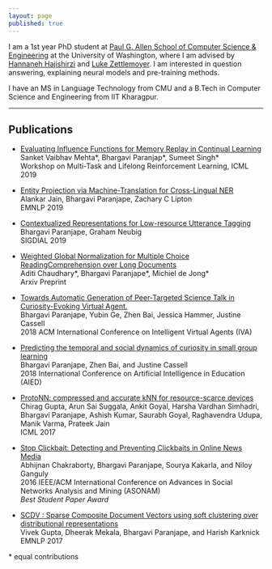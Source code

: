 ```yaml
---
layout: page
published: true
---
```


I am a 1st year PhD student at [Paul G. Allen School of Computer Science & Engineering](https://www.cs.washington.edu/) at the University of Washington, where I am advised by [Hannaneh Hajishirzi](https://homes.cs.washington.edu/~hannaneh/) and [Luke Zettlemoyer](https://www.cs.washington.edu/people/faculty/lsz). I am interested in question answering, explaining neural models and pre-training methods.

I have an MS in Language Technology from CMU and a B.Tech in Computer Science and Engineering from IIT Kharagpur.


---

## Publications

- [Evaluating Influence Functions for Memory Replay in Continual Learning](https://drive.google.com/file/d/1RnWl5Nl2iK_uyVvS-l7xGpHmtAqgDkU5/view) <br />
Sanket Vaibhav Mehta\*, Bhargavi Paranjap\*, Sumeet Singh\* <br />
Workshop on Multi-Task and Lifelong Reinforcement Learning, ICML 2019

- [Entity Projection via Machine-Translation for Cross-Lingual NER](https://arxiv.org/pdf/1909.05356.pdf) <br />
Alankar Jain, Bhargavi Paranjape, Zachary C Lipton <br />
EMNLP 2019

- [Contextualized Representations for Low-resource Utterance Tagging](https://www.aclweb.org/anthology/W19-5909/) <br />
Bhargavi Paranjape, Graham Neubig <br />
SIGDIAL 2019

- [Weighted Global Normalization for Multiple Choice ReadingComprehension over Long Documents](https://arxiv.org/pdf/1812.02253.pdf) <br />
Aditi Chaudhary\*, Bhargavi Paranjape\*, Michiel de Jong\* <br />
Arxiv Preprint

- [Towards Automatic Generation of Peer-Targeted Science Talk in Curiosity-Evoking Virtual Agent.](https://zhenbai.io/wp-content/uploads/2018/10/IVA_2018_Camera_Ready.pdf) <br />
Bhargavi Paranjape, Yubin Ge, Zhen Bai, Jessica Hammer, Justine Cassell <br />
2018 ACM International Conference on Intelligent Virtual Agents (IVA)

- [Predicting the temporal and social dynamics of curiosity in small group learning](https://zhenbai.io/wp-content/uploads/2018/08/aied-2018-camera.pdf) <br />
Bhargavi Paranjape, Zhen Bai, and Justine Cassell <br />
2018 International Conference on Artificial Intelligence in Education (AIED)

- [ProtoNN: compressed and accurate kNN for resource-scarce devices](http://proceedings.mlr.press/v70/gupta17a/gupta17a.pdf) <br />
Chirag Gupta, Arun Sai Suggala, Ankit Goyal, Harsha Vardhan Simhadri, Bhargavi Paranjape, Ashish Kumar, Saurabh Goyal, Raghavendra Udupa, Manik Varma, Prateek Jain <br />
ICML 2017

- [Stop Clickbait: Detecting and Preventing Clickbaits in Online News Media](https://bhargaviparanjape.github.io/documents/ASONAM2016.pdf) <br />
Abhijnan Chakraborty, Bhargavi Paranjape, Sourya Kakarla, and Niloy Ganguly <br />
2016 IEEE/ACM International Conference on Advances in Social Networks Analysis and Mining (ASONAM) <br />
*Best Student Paper Award*

- [SCDV : Sparse Composite Document Vectors using soft clustering over distributional representations](https://arxiv.org/pdf/1612.06778.pdf) <br />
Vivek Gupta, Dheerak Mekala, Bhargavi Paranjape, and Harish Karknick <br />
EMNLP 2017

\* equal contributions

